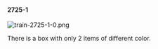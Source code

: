 #### 2725-1
![train-2725-1-0.png](https://github.com/lil-lab/nlvr/raw/master/nlvr/train/images/6/train-2725-1-0.png "train-2725-1-0.png")

There is a box with only 2 items of different color.